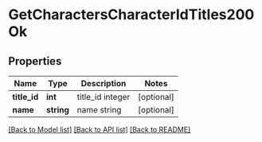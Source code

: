 # GetCharactersCharacterIdTitles200Ok

## Properties
Name | Type | Description | Notes
------------ | ------------- | ------------- | -------------
**title_id** | **int** | title_id integer | [optional] 
**name** | **string** | name string | [optional] 

[[Back to Model list]](../README.md#documentation-for-models) [[Back to API list]](../README.md#documentation-for-api-endpoints) [[Back to README]](../README.md)


